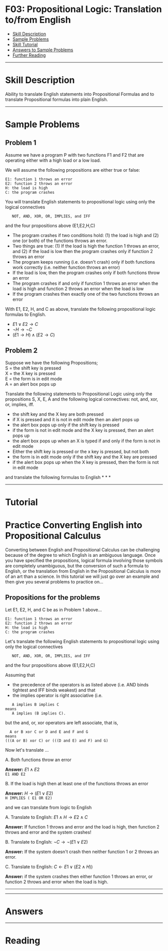 # F03: Propositional Logic: Translation to/from English


* [Skill Description](#skill-description)
* [Sample Problems](#Sample-Problems)
* [Skill Tutorial](#Tutorial)
* [Answers to Sample Problems](#Answers)
* [Further Reading](#Reading)

---

# Skill Description

Ability to translate English statements into Propositional Formulas and to translate Propositional formulas into plain English.

---

# Sample Problems


## Problem 1
Assume we have a program P with two functions F1 and F2 that are operating either with a high load or a low load. 

We will assume the following propositions are either true or false:
```
E1: function 1 throws an error
E2: function 2 throws an error
H: the load is high
C: the program crashes
```
You will translate English statements to propositional logic using only the logical connectives 
```
   NOT, AND, XOR, OR, IMPLIES, and IFF
```
and the four propositions above (E1,E2,H,C)
* The program crashes if two conditions hold: (1) the load is high and (2) one (or both) of the functions throws an error.
* Two things are true: (1) If the load is high the function 1 throws an error, and (2) if the load is low then the program crashes only if function 2 throws an error
* The program keeps running (i.e. doesn't crash) only if both functions work correctly (i.e. neither function throws an error)
* If the load is low, then the program crashes only if both functions throw an error
* The program crashes if and only if function 1 throws an error when the load is high and function 2 throws an error when the load is low
* If the program crashes then exactly one of the two functions throws an error

With E1, E2, H, and C as above, translate the following propositional logic formulas to English.
* $E1 \vee E2 \rightarrow C$
* $\neg H \rightarrow \neg C$
* $(E1 \rightarrow H) \wedge (E2 \rightarrow C)$

## Problem 2
Suppose we have the following Propositions;<br>
S = the shift key is pressed<br>
X = the X key is pressed<br>
E = the form is in edit mode<br>
A = an alert box pops up<br>

Translate the following statements to Propositional Logic using only the propositions S, X, E, A and the following logical connectives: 
  not, and, xor, or, implies, iff. 

* the shift key and the X key are both pressed
* if X is pressed and it is not in edit mode then an alert pops up
* the alert box pops up only if the shift key is pressed
* if the form is not in edit mode and the X key is pressed, then an alert pops up
* the alert box pops up when an X is typed if and only if the form is not in edit mode
* Either the shift key is pressed or the x key is pressed, but not both
* the form is in edit mode only if the shift key and the X key are pressed
* if the alert box pops up when the X key is pressed, then the form is not in edit mode

and translate the following formulas to English
*
*
*

---

# Tutorial

# Practice Converting English into Propositional Calculus

Converting between English and Propositional Calculus can be challenging because of the degree to which
English is an ambiguous language. Once you have specified the propositions, logical formula involving those
symbols are completely unambiguous, but the conversion of such a formula to English, or the translation from
English in the Propositional Calculus is more of an art than a science. In this tutorial we will just go over an example
and then give you several problems to practice on...

## Propositions for the problems
Let E1, E2, H, and C be as in Problem 1 above...
```
E1: function 1 throws an error
E2: function 2 throws an error
H: the load is high
C: the program crashes
```

Let's translate the following English statements to propositional logic using only the logical connectives 
```
   NOT, AND, XOR, OR, IMPLIES, and IFF
```
and the four propositions above (E1,E2,H,C)

Assuming that 
* the precedence of the operators is as listed above (i.e. AND binds tightest and IFF binds weakest) and that 
* the implies operator is right associative (i.e.
```
   A implies B implies C
means 
   A implies (B implies C).
```
but the and, or, xor operators are left associate, that is,
```
  A or B xor C or D and E and F and G
means
(((A or B) xor C) or (((D and E) and F) and G)
```

Now let's translate ...

A. Both functions throw an error

**Answer:**  $E1 \wedge E2$   <br>  ```E1 AND E2```


B. If the load is high then at least one of the functions throws an error

**Answer:** $H \rightarrow (E1 \vee E2)$   <br> ```H IMPLIES ( E1 OR E2)```

and we can translate from logic to English

A.  Translate to English: $E1 \wedge H \rightarrow E2 \wedge C$

**Answer:** 
If function 1 throws and error and the load is high, then function 2 throws and error and the system crashes!

B. Translate to English: $\neg C \rightarrow \neg (E1 \vee E2)$

**Answer:**
If the system doesn't crash then neither function 1 or 2 throws an error.

C. Translate to English: $C \leftarrow E1 \vee (E2 \wedge H))$

**Answer:** 
if the system crashes then either function 1 throws an error, or function 2 throws and error when the load is high.
___


---

# Answers

---

# Reading

